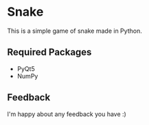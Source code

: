 # Snake
This is a simple game of snake made in Python.

## Required Packages
* PyQt5
* NumPy

## Feedback
I'm happy about any feedback you have :)